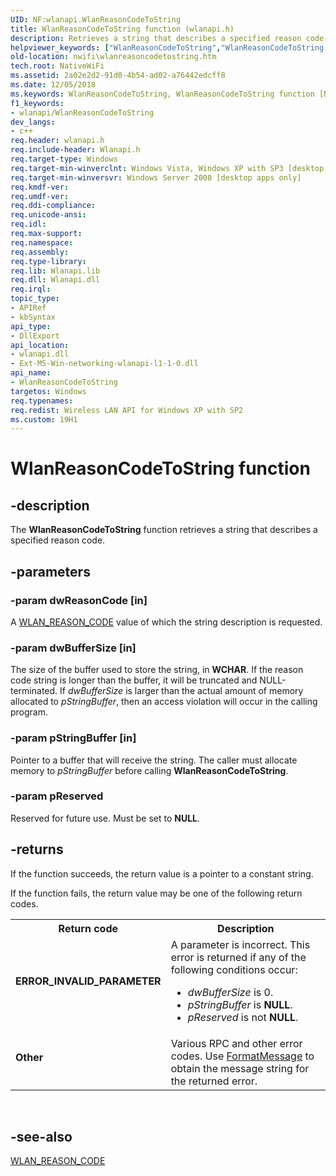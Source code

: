 ```yaml
---
UID: NF:wlanapi.WlanReasonCodeToString
title: WlanReasonCodeToString function (wlanapi.h)
description: Retrieves a string that describes a specified reason code.helpviewer_keywords: ["WlanReasonCodeToString","WlanReasonCodeToString function [NativeWIFI]","nwifi.wlanreasoncodetostring","wlanapi/WlanReasonCodeToString"]
old-location: nwifi\wlanreasoncodetostring.htm
tech.root: NativeWiFi
ms.assetid: 2a02e2d2-91d0-4b54-ad02-a76442edcff8
ms.date: 12/05/2018
ms.keywords: WlanReasonCodeToString, WlanReasonCodeToString function [NativeWIFI], nwifi.wlanreasoncodetostring, wlanapi/WlanReasonCodeToString
f1_keywords:
- wlanapi/WlanReasonCodeToString
dev_langs:
- c++
req.header: wlanapi.h
req.include-header: Wlanapi.h
req.target-type: Windows
req.target-min-winverclnt: Windows Vista, Windows XP with SP3 [desktop apps only]
req.target-min-winversvr: Windows Server 2008 [desktop apps only]
req.kmdf-ver: 
req.umdf-ver: 
req.ddi-compliance: 
req.unicode-ansi: 
req.idl: 
req.max-support: 
req.namespace: 
req.assembly: 
req.type-library: 
req.lib: Wlanapi.lib
req.dll: Wlanapi.dll
req.irql: 
topic_type:
- APIRef
- kbSyntax
api_type:
- DllExport
api_location:
- wlanapi.dll
- Ext-MS-Win-networking-wlanapi-l1-1-0.dll
api_name:
- WlanReasonCodeToString
targetos: Windows
req.typenames: 
req.redist: Wireless LAN API for Windows XP with SP2
ms.custom: 19H1
---
```


# WlanReasonCodeToString function


## -description


The <b>WlanReasonCodeToString</b> function retrieves a  string that describes a specified reason code.


## -parameters




### -param dwReasonCode [in]

A <a href="https://docs.microsoft.com/windows/desktop/NativeWiFi/wlan-reason-code">WLAN_REASON_CODE</a> value of which the string description is requested.


### -param dwBufferSize [in]

The size of the buffer used to store the string, in <b>WCHAR</b>.  If the reason code string is longer than the buffer, it will be truncated and NULL-terminated. If <i>dwBufferSize</i> is larger than the actual amount of memory allocated to <i>pStringBuffer</i>, then an access violation will occur in the calling program.


### -param pStringBuffer [in]

Pointer to a buffer that will receive the string. The caller must allocate memory to <i>pStringBuffer</i> before calling <b>WlanReasonCodeToString</b>.


### -param pReserved

Reserved for future use.  Must be set to <b>NULL</b>.


## -returns



If the function succeeds, the return value is a pointer to a constant string.

If the function fails, the return value may be one of the following return codes.

<table>
<tr>
<th>Return code</th>
<th>Description</th>
</tr>
<tr>
<td width="40%">
<dl>
<dt><b>ERROR_INVALID_PARAMETER</b></dt>
</dl>
</td>
<td width="60%">
A parameter is incorrect. This error is returned if any of the following conditions occur:<ul>
<li><i>dwBufferSize</i> is 0.</li>
<li><i>pStringBuffer</i> is <b>NULL</b>.</li>
<li><i>pReserved</i> is not <b>NULL</b>.</li>
</ul>


</td>
</tr>
<tr>
<td width="40%">
<dl>
<dt><b>Other</b></dt>
</dl>
</td>
<td width="60%">
Various RPC and other error codes. Use 
<a href="https://docs.microsoft.com/windows/desktop/api/winbase/nf-winbase-formatmessage">FormatMessage</a> to obtain the message string for the returned error.


</td>
</tr>
</table>
 




## -see-also




<a href="https://docs.microsoft.com/windows/desktop/NativeWiFi/wlan-reason-code">WLAN_REASON_CODE</a>
 

 

